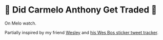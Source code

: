 # :eyes: Did Carmelo Anthony Get Traded :eyes:

On Melo watch.  

Partially inspired by my friend [Wesley](https://github.com/wesleylhandy) and [his Wes Bos sticker tweet tracker](https://github.com/wesleylhandy/bos-stalker).
